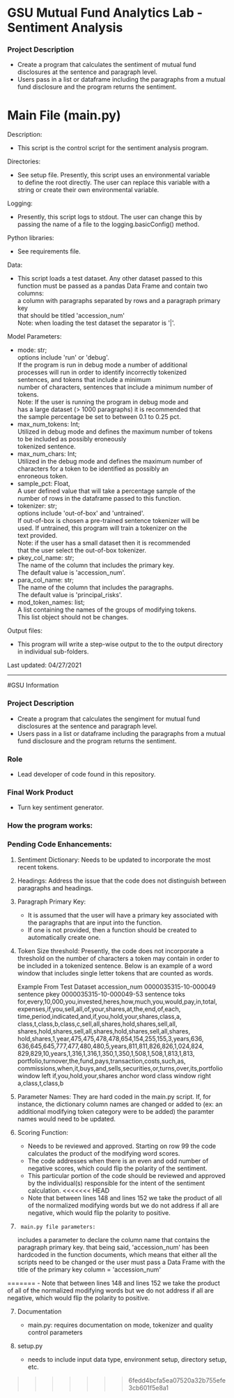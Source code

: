 # GSU Mutual Fund Analytics Lab - Sentiment Analysis


### Project Description
- 	Create a program that calculates the sentiment of mutual fund disclosures
	at the sentence and paragraph level.
- 	Users pass in a list or dataframe including the paragraphs from a
	mutual fund disclosure and the program returns the sentiment. 

# Main File (main.py)
Description:                                                                    
-	This script is the control script for the sentiment analysis program.          
                                                                                
Directories:                                                                    
-	See setup file.  Presently, this script uses an environmental variable          
	to define the root directly.  The user can replace this variable with a         
   	string or create their own environmental variable.                           
                                                                                
Logging:                                                                        
- 	Presently, this script logs to stdout.  The user can change this by         
    	passing the name of a file to the logging.basicConfig() method.             
                                                                                
Python libraries:                                                               
-	See requirements file.                                                      
                                                                                
Data:                                                                           
-	This script loads a test dataset.  Any other dataset passed to this         
    	function must be passed as a pandas Data Frame and contain two columns:        
    	a column with paragraphs separated by rows and a paragraph primary key         
    	that should be titled 'accession_num'                                       
    	Note: when loading the test dataset the separator is '|'.  

Model Parameters:                                                               
-	mode: str;                                                                  
        options include 'run' or 'debug'.                                       
        If the program is run in debug mode a number of additional              
        processes will run in order to identify incorrectly tokenized           
        sentences, and tokens that include a minimum                            
        number of characters, sentences that include a minimum number of        
        tokens.                                                                 
        Note: If the user is running the program in debug mode and              
        has a large dataset (> 1000 paragraphs) it is recommended that          
        the sample percentage be set to between 0.1 to 0.25 pct.                
-	max_num_tokens: Int;                                                        
        Utilized in debug mode and defines the maximum number of tokens         
        to be included as possibly eroneously                                   
        tokenized sentence.                                                     
-	max_num_chars: Int;                                                         
        Utilized in the debug mode and defines the maximum number of            
        characters for a token to be identified as possibly an                  
        enroneous token.                                                        
-	sample_pct: Float,                                                          
        A user defined value that will take a percentage sample of the          
        number of rows in the dataframe passed to this function.                
-	tokenizer: str;                                                             
        options include 'out-of-box' and 'untrained'.                           
        If out-of-box is chosen a pre-trained sentence tokenizer will be        
        used.  If untrained, this program will train a tokenizer on the         
        text provided.                                                          
        Note: if the user has a small dataset then it is recommended            
        that the user select the out-of-box tokenizer.                          
-	pkey_col_name: str;                                                         
        The name of the column that includes the primary key.                   
        The default value is 'accession_num'.                                   
-	para_col_name: str;                                                         
        The name of the column that includes the paragraphs.                    
        The default value is 'principal_risks'.                                 
-	mod_token_names: list;                                                      
        A list containing the names of the groups of modifying tokens.          
        This list object should not be changes.                                 
                                                                                
Output files:                                                                   
-	This program will write a step-wise output to the to the output directory   
    	in individual sub-folders.                                                  
                                                                                
Last updated: 04/27/2021                


---------------------------------------------------------------------------
#GSU Information

### Project Description
- 	Create a program that calculates the sengiment for mutual fund disclosures
	at the sentence and paragraph level.
- 	Users pass in a list or dataframe including the paragraphs from a
	mutual fund disclosure and the program returns the sentiment. 


### Role
- Lead developer of code found in this repository.

### Final Work Product
- Turn key sentiment generator. 

### How the program works:



### Pending Code Enhancements:
1. 	Sentiment Dictionary: Needs to be updated to incorporate the most recent
	tokens.

2. 	Headings: Address the issue that the code does not distinguish between
	paragraphs and headings.

3. 	Paragraph Primary Key:
	- It is assumed that the user will have a primary key associated with
	the paragraphs that are input into the function.
	- If one is not provided, then a function should be created to
	automatically create one. 

4. 	Token Size threshold:  Presently, the code does not incorporate a threshold
	on the number of characters a token may contain
   	in order to be included in a tokenized sentence.  Below is an example
	of a word window that includes single letter tokens that are counted
	as words. 

	Example From Test Dataset
	accession_num	0000035315-10-000049
	sentence pkey	0000035315-10-000049-53
	sentence toks	for,every,10,000,you,invested,heres,how,much,you,would,pay,in,total,
			expenses,if,you,sell,all,of,your,shares,at,the,end,of,each,
			time,period,indicated,and,if,you,hold,your,shares,class,a,
			class,t,class,b,class,c,sell,all,shares,hold,shares,sell,all,
			shares,hold,shares,sell,all,shares,hold,shares,sell,all,shares,
			hold,shares,1,year,475,475,478,478,654,154,255,155,3,years,636,
			636,645,645,777,477,480,480,5,years,811,811,826,826,1,024,824,
			829,829,10,years,1,316,1,316,1,350,1,350,1,508,1,508,1,813,1,813,
			portfolio,turnover,the,fund,pays,transaction,costs,such,as,
			commissions,when,it,buys,and,sells,securities,or,turns,over,its,portfolio
	window left	if,you,hold,your,shares
	anchor word	class
	window right	a,class,t,class,b
	
5. 	Parameter Names: They are hard coded in the main.py script.  If, for
	instance, the dictionary column names are changed or added to
   	(ex: an additional modifying token category were to be added) the
	paramter names would need to be updated.

6. 	Scoring Function:
	- Needs to be reviewed and approved.  Starting on row 99 the code
	calculates the product of the modifying word scores.
	- The code addresses when there is an even and odd number of negative
	scores, which could flip the polarity of the sentiment.
	- This particular portion of the code should be reviewed and approved
	by the individual(s) responsible for the intent of the
	  sentiment calculation.
<<<<<<< HEAD
 	- Note that between lines 148 and lines 152 we take the product of all
	of the normalized modifying words but we do not address if all are
	negative, which would flip the polarity to positive.

7.  	main.py file parameters:
	includes a parameter to declare the column name that contains the
	paragraph primary key.  that being said, 'accession_num' has been
	hardcoded in the function documents, which means that either all the
	scripts need to be changed or the user must pass a Data Frame with the
	title of the primary key column = 'accession_num'

 
=======
 	- Note that between lines 148 and lines 152 we take the product of all of the normalized modifying words but we do not address if all are negative, which would flip the polarity to positive. 

7. Documentation
	- main.py: requires documentation on mode, tokenizer and quality control parameters

8. setup.py
	- needs to include input data type, environment setup, directory setup, etc.
>>>>>>> 6fedd4bcfa5ea07520a32b755efe3cb601f5e8a1

